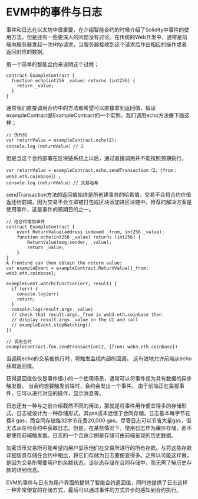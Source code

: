 # EVM中的事件与日志

事件和日志在以太坊中很重要，在介绍智能合约的时候介绍了Solidity中事件的使用方法，但是还有一些更深入的问题没有讨论。在传统的Web开发中，通常是前端向服务器发起一次Http请求，当服务器接收到这个请求后作出相应的操作或者返回对应的数据。

用一个简单的智能合约来说明这个过程；

```Solidity
contract ExampleContract {
  function echo(int256 _value) returns (int256) {
    return _value;
  }
}
```

通常我们直接调用合约中的方法都希望可以直接拿到返回值，假设exampleContract是ExampleContract的一个实例，我们调用echo方法像下面这样；

```
// 伪代码
var returnValue = exampleContract.echo(2);
console.log（returnValue）// 2
```

但是当这个合约部署在区块链系统上以后，通过直接调用并不能按照预期执行。

```
var returnValue = exampleContract.echo.sendTransaction（2，{from：web3.eth.coinbase}）; 
console.log（returnValue）// 交易哈希
```

sendTransaction方法的返回值始终是所创建事务的哈希值。交易不会将合约价值返还给前端，因为交易不会立即被打包成区块添加进区块链中。推荐的解决方案是使用事件，这是事件的预期目的之一。

```Solidity
// 给合约增加事件
contract ExampleContract {
    event ReturnValue(address indexed _from, int256 _value);
    function echo(int256 _value) returns (int256) {
        ReturnValue(msg.sender, _value);
        return _value;
    }
}
A frontend can then obtain the return value:
var exampleEvent = exampleContract.ReturnValue({_from: web3.eth.coinbase};

exampleEvent.watch(function(err, result) {
  if (err) {
    console.log(err)
    return;
  }
  console.log(result.args._value)
  // check that result.args._from is web3.eth.coinbase then
  // display result.args._value in the UI and call    
  // exampleEvent.stopWatching()
})

// 调用合约
exampleContract.foo.sendTransaction(2, {from: web3.eth.coinbase})
```
当调用echo的交易被执行时，将触发监视内部的回调。 这有效地允许前端从echo获取返回值。

获得返回值仅仅是事件很小的一个使用场景，通常可以将事件视为具有数据的异步触发器。 当合约想要触发前端时，合约会发出一个事件。 由于前端正在监视事件，它可以进行对应的操作，显示消息等。

日志还有一种与之前介绍截然不同的用法，那就是将事件用作便宜得多的存储形式。日志被设计为一种存储形式，其gas成本远低于合同存储。日志基本每字节花费8 gas，而合同存储每32字节花费20,000 gas。尽管日志可以节省大量gas，但无法从任何合约中获取日志。但是，在某些情况下，使用日志作为廉价存储，而不是使用前端触发器。日志的一个合适示例是存储可由前端呈现的历史数据。

加密货币交易所可能希望向用户显示他们在交易所进行的所有存款。与将这些存款详细信息存储在合约中相比，将它们存储为日志要便宜得多。之所以可能这样做，是因为交易所需要用户的余额状态，该状态存储在合同存储中，而无需了解历史存款的详细信息。

EVM的事件与日志为用户界面的提供了智能合约返回值，同时也提供了日志这样一种非常便宜的存储方式，最后可以通过事件的方式异步的感知到合约执行。